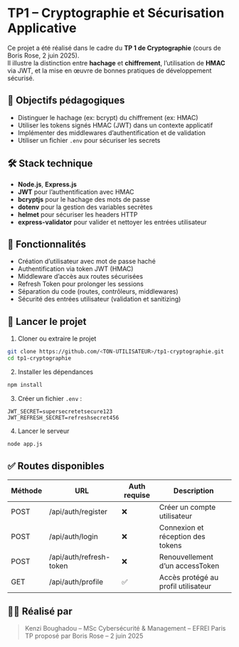 # TP1 – Cryptographie et Sécurisation Applicative

Ce projet a été réalisé dans le cadre du **TP 1 de Cryptographie** (cours de Boris Rose, 2 juin 2025).  
Il illustre la distinction entre **hachage** et **chiffrement**, l’utilisation de **HMAC** via JWT, et la mise en œuvre de bonnes pratiques de développement sécurisé.

## 🎯 Objectifs pédagogiques

- Distinguer le hachage (ex: bcrypt) du chiffrement (ex: HMAC)
- Utiliser les tokens signés HMAC (JWT) dans un contexte applicatif
- Implémenter des middlewares d’authentification et de validation
- Utiliser un fichier `.env` pour sécuriser les secrets

## 🛠️ Stack technique

- **Node.js**, **Express.js**
- **JWT** pour l’authentification avec HMAC
- **bcryptjs** pour le hachage des mots de passe
- **dotenv** pour la gestion des variables secrètes
- **helmet** pour sécuriser les headers HTTP
- **express-validator** pour valider et nettoyer les entrées utilisateur

## 🔐 Fonctionnalités

- Création d’utilisateur avec mot de passe haché
- Authentification via token JWT (HMAC)
- Middleware d’accès aux routes sécurisées
- Refresh Token pour prolonger les sessions
- Séparation du code (routes, contrôleurs, middlewares)
- Sécurité des entrées utilisateur (validation et sanitizing)

## 🚀 Lancer le projet

1. Cloner ou extraire le projet

```bash
git clone https://github.com/<TON-UTILISATEUR>/tp1-cryptographie.git
cd tp1-cryptographie
```

2. Installer les dépendances

```bash
npm install
```

3. Créer un fichier `.env` :

```
JWT_SECRET=supersecretetsecure123
JWT_REFRESH_SECRET=refreshsecret456
```

4. Lancer le serveur

```bash
node app.js
```

## ✅ Routes disponibles

| Méthode | URL                  | Auth requise | Description                        |
|---------|----------------------|--------------|------------------------------------|
| POST    | /api/auth/register   | ❌           | Créer un compte utilisateur        |
| POST    | /api/auth/login      | ❌           | Connexion et réception des tokens  |
| POST    | /api/auth/refresh-token | ❌        | Renouvellement d’un accessToken    |
| GET     | /api/auth/profile    | ✅           | Accès protégé au profil utilisateur|

## 👨‍🏫 Réalisé par

> Kenzi Boughadou – MSc Cybersécurité & Management – EFREI Paris  
> TP proposé par Boris Rose – 2 juin 2025